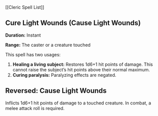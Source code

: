 [[Cleric Spell List]]

## Cure Light Wounds (Cause Light Wounds)

**Duration:** Instant

**Range:** The caster or a creature touched

This spell has two usages:

1. **Healing a living subject:** Restores 1d6+1 hit points of damage. This cannot raise the subject’s hit points above their normal maximum.
2. **Curing paralysis:** Paralyzing effects are negated.

## Reversed: Cause Light Wounds

Inflicts 1d6+1 hit points of damage to a touched creature. In combat, a melee attack roll is required.